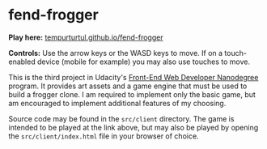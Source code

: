 # fend-frogger

**Play here:** [tempurturtul.github.io/fend-frogger](http://tempurturtul.github.io/fend-frogger/)

**Controls:** Use the arrow keys or the WASD keys to move. If on a touch-enabled device (mobile for example) you may also use touches to move.

This is the third project in Udacity's [Front-End Web Developer Nanodegree](https://www.udacity.com/course/front-end-web-developer-nanodegree--nd001) program. It provides art assets and a game engine that must be used to build a frogger clone. I am required to implement only the basic game, but am encouraged to implement additional features of my choosing.

Source code may be found in the `src/client` directory. The game is intended to be played at the link above, but may also be played by opening the `src/client/index.html`  file in your browser of choice.
